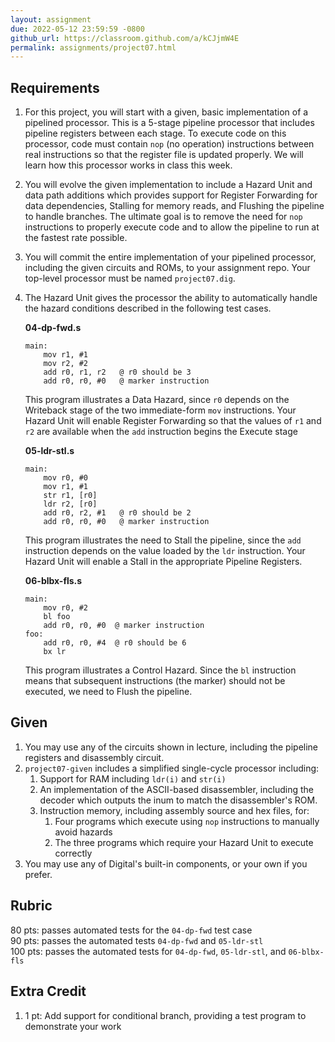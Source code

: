 ```yaml
---
layout: assignment
due: 2022-05-12 23:59:59 -0800
github_url: https://classroom.github.com/a/kCJjmW4E
permalink: assignments/project07.html
---
```


## Requirements 
1. For this project, you will start with a given, basic implementation of a pipelined processor. This is a 5-stage pipeline processor that includes pipeline registers between each stage. To execute code on this processor, code must contain `nop` (no operation) instructions between real instructions so that the register file is updated properly. We will learn how this processor works in class this week.
1. You will evolve the given implementation to include a Hazard Unit and data path additions which provides support for Register Forwarding for data dependencies, Stalling for memory reads, and Flushing the pipeline to handle branches. The ultimate goal is to remove the need for `nop` instructions to properly execute code and to allow the pipeline to run at the fastest rate possible.
1. You will commit the entire implementation of your pipelined processor, including the given circuits and ROMs, to your assignment repo. Your top-level processor must be named `project07.dig`.
1. The Hazard Unit gives the processor the ability to automatically handle the hazard conditions described in the following test cases.

    **04-dp-fwd.s**

    ```
    main:
        mov r1, #1
        mov r2, #2
        add r0, r1, r2   @ r0 should be 3
        add r0, r0, #0   @ marker instruction
    ```
    This program illustrates a Data Hazard, since `r0` depends on the Writeback stage of the two immediate-form `mov` instructions. Your Hazard Unit will enable Register Forwarding so that the values of `r1` and `r2` are available when the `add` instruction begins the Execute stage

    **05-ldr-stl.s**

    ```
    main:
        mov r0, #0
        mov r1, #1
        str r1, [r0]
        ldr r2, [r0]
        add r0, r2, #1   @ r0 should be 2
        add r0, r0, #0   @ marker instruction
    ```
    This program illustrates the need to Stall the pipeline, since the `add` instruction depends on the value loaded by the `ldr` instruction. Your Hazard Unit will enable a Stall in the appropriate Pipeline Registers.

    **06-blbx-fls.s**

    ```
    main:
        mov r0, #2
        bl foo
        add r0, r0, #0  @ marker instruction
    foo:
        add r0, r0, #4  @ r0 should be 6
        bx lr
    ```
    This program illustrates a Control Hazard. Since the `bl` instruction means that subsequent instructions (the marker) should not be executed, we need to Flush the pipeline.

## Given

1. You may use any of the circuits shown in lecture, including the pipeline registers and disassembly circuit.
1. `project07-given` includes a simplified single-cycle processor including:
    1. Support for RAM including `ldr(i)` and `str(i)`
    1. An implementation of the ASCII-based disassembler, including the decoder which outputs the inum to match the disassembler's ROM.
    1. Instruction memory, including assembly source and hex files, for:
        1. Four programs which execute using `nop` instructions to manually avoid hazards
        1. The three programs which require your Hazard Unit to execute correctly
1. You may use any of Digital's built-in components, or your own if you prefer.

## Rubric

80 pts: passes automated tests for the `04-dp-fwd` test case  
90 pts: passes the automated tests `04-dp-fwd` and `05-ldr-stl`   
100 pts: passes the automated tests for `04-dp-fwd`, `05-ldr-stl`, and `06-blbx-fls`

## Extra Credit

1. 1 pt: Add support for conditional branch, providing a test program to demonstrate your work

